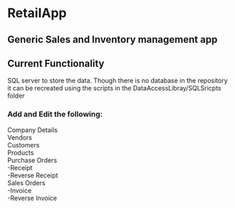 # RetailApp
## Generic Sales and Inventory management app
## Current Functionality

SQL server to store the data.
Though there is no database in the repository
it can be recreated using the scripts in
the DataAccessLibray/SQLSricpts folder

### Add and Edit the following:
Company Details <br>
Vendors <br>
Customers <br>
Products <br>
Purchase Orders <br>
  -Receipt<br>
  -Reverse Receipt<br>
Sales Orders<br>
  -Invoice<br>
  -Reverse Invoice<br>

